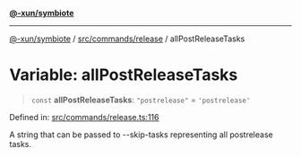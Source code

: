 [**@-xun/symbiote**](../../../../README.md)

***

[@-xun/symbiote](../../../../README.md) / [src/commands/release](../README.md) / allPostReleaseTasks

# Variable: allPostReleaseTasks

> `const` **allPostReleaseTasks**: `"postrelease"` = `'postrelease'`

Defined in: [src/commands/release.ts:116](https://github.com/Xunnamius/symbiote/blob/ff6ce22d3a3433c07460af5758ce7920a1d9aa5a/src/commands/release.ts#L116)

A string that can be passed to --skip-tasks representing all postrelease
tasks.
